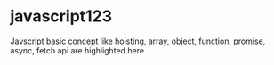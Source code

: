# javascript123
Javscript basic concept like hoisting, array, object, function, promise, async, fetch api are highlighted here
